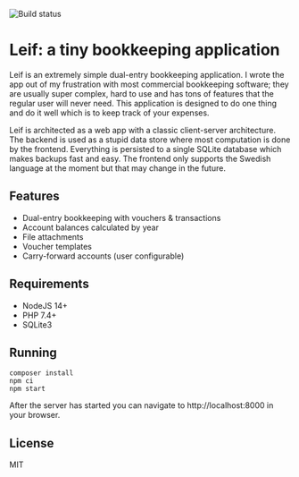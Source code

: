 ![Build status](https://github.com/helmutschneider/leif/workflows/build/badge.svg)

# Leif: a tiny bookkeeping application

Leif is an extremely simple dual-entry bookkeeping application. I wrote the app out of
my frustration with most commercial bookkeeping software; they are usually super complex,
hard to use and has tons of features that the regular user will never need. This application
is designed to do one thing and do it well which is to keep track of your expenses.

Leif is architected as a web app with a classic client-server architecture. The backend is
used as a stupid data store where most computation is done by the frontend. Everything is
persisted to a single SQLite database which makes backups fast and easy. The frontend
only supports the Swedish language at the moment but that may change in the future.

## Features
- Dual-entry bookkeeping with vouchers & transactions
- Account balances calculated by year
- File attachments
- Voucher templates
- Carry-forward accounts (user configurable)

## Requirements
- NodeJS 14+
- PHP 7.4+
- SQLite3

## Running
```shell
composer install
npm ci
npm start
```
After the server has started you can navigate to http://localhost:8000 in your browser.

## License
MIT
